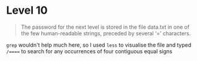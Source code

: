 # Level 10

> The password for the next level is stored in the file data.txt in one of the few human-readable strings, preceded by several ‘=’ characters.

`grep` wouldn't help much here, so I used `less` to visualise the file and typed `/====` to search for any occurrences of four contiguous equal signs

